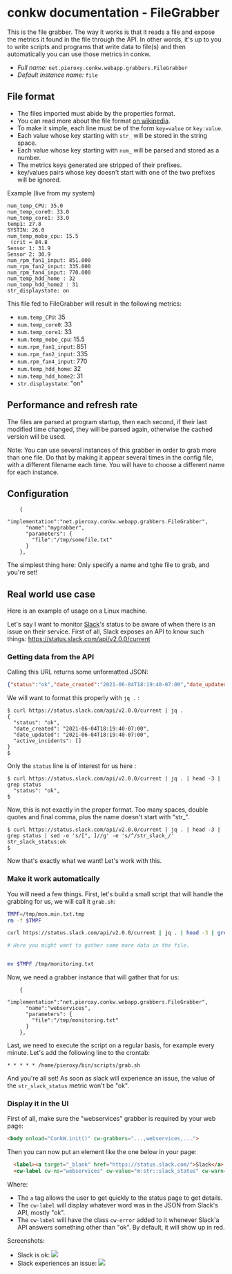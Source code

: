 # conkw documentation - FileGrabber

This is the file grabber. The way it works is that it reads a file and expose the metrics it found in the file through the API. In other words, it's up to you to write scripts and programs that write data to file(s) and then automatically you can use those metrics in conkw.

* *Full name:* `net.pieroxy.conkw.webapp.grabbers.FileGrabber`
* *Default instance name:* `file`

## File format

* The files imported must abide by the properties format.
* You can read more about the file format [on wikipedia](https://en.wikipedia.org/wiki/.properties).
* To make it simple, each line must be of the form `key=value` or `key:value`.
* Each value whose key starting with `str_` will be stored in the string space.
* Each value whose key starting with `num_` will be parsed and stored as a number.
* The metrics keys generated are stripped of their prefixes.
* key/values pairs whose key doesn't start with one of the two prefixes will be ignored.


Example (live from my system)
```
num_temp_CPU: 35.0
num_temp_core0: 33.0
num_temp_core1: 33.0
temp1: 27.8
SYSTIN: 26.0
num_temp_mobo_cpu: 15.5
 (crit = 84.8
Sensor 1: 31.9
Sensor 2: 30.9
num_rpm_fan1_input: 851.000
num_rpm_fan2_input: 335.000
num_rpm_fan4_input: 770.000
num_temp_hdd_home : 32
num_temp_hdd_home2 : 31
str_displaystate: on
```

This file fed to FileGrabber will result in the following metrics:

* `num.temp_CPU`: 35
* `num.temp_core0`: 33
* `num.temp_core1`: 33
* `num.temp_mobo_cpu`: 15.5
* `num.rpm_fan1_input`: 851
* `num.rpm_fan2_input`: 335
* `num.rpm_fan4_input`: 770
* `num.temp_hdd_home`: 32
* `num.temp_hdd_home2`: 31
* `str.displaystate`: "on"

## Performance and refresh rate
The files are parsed at program startup, then each second, if their last modified time changed, they will be parsed again, otherwise the cached version will be used.

Note: You can use several instances of this grabber in order to grab more than one file. Do that by making it appear several times in the config file, with a different filename each time. You will have to choose a different name for each instance.

## Configuration

```jsonc
    {
      "implementation":"net.pieroxy.conkw.webapp.grabbers.FileGrabber",
      "name":"mygrabber",
      "parameters": {
        "file":"/tmp/somefile.txt"
      }
    },
```

The simplest thing here: Only specify a name and tghe file to grab, and you're set!

## Real world use case

Here is an example of usage on a Linux machine.

Let's say I want to monitor [Slack](http://slack.com)'s status to be aware of when there is an issue on their service. First of all, Slack exposes an API to know such things: https://status.slack.com/api/v2.0.0/current


### Getting data from the API

Calling this URL returns some unformatted JSON:

```json
{"status":"ok","date_created":"2021-06-04T18:19:40-07:00","date_updated":"2021-06-04T18:19:40-07:00","active_incidents":[]}
```

We will want to format this properly with `jq .` :
```
$ curl https://status.slack.com/api/v2.0.0/current | jq .
{
  "status": "ok",
  "date_created": "2021-06-04T18:19:40-07:00",
  "date_updated": "2021-06-04T18:19:40-07:00",
  "active_incidents": []
}
$
```

Only the `status` line is of interest for us here :

```
$ curl https://status.slack.com/api/v2.0.0/current | jq . | head -3 | grep status 
  "status": "ok",
$
```

Now, this is not exactly in the proper format. Too many spaces, double quotes and final comma, plus the name doesn't start with "str_". 

```
$ curl https://status.slack.com/api/v2.0.0/current | jq . | head -3 | grep status | sed -e 's/[", ]//g' -e 's/^/str_slack_/'
str_slack_status:ok
$
```

Now that's exactly what we want! Let's work with this. 

### Make it work automatically

You will need a few things. First, let's build a small script that will handle the grabbing for us, we will call it `grab.sh`:

```bash
TMPF=/tmp/mon.min.txt.tmp
rm -f $TMPF

curl https://status.slack.com/api/v2.0.0/current | jq . | head -3 | grep status | sed -e 's/[", ]//g' -e 's/^/str_slack_/' >> $TMPF

# Here you might want to gather some more data in the file.


mv $TMPF /tmp/monitoring.txt
```

Now, we need a grabber instance that will gather that for us:

```jsonc
    {
      "implementation":"net.pieroxy.conkw.webapp.grabbers.FileGrabber",
      "name":"webservices",
      "parameters": {
        "file":"/tmp/monitoring.txt"
      }
    },
```

Last, we need to execute the script on a regular basis, for example every minute. Let's add the following line to the crontab:

```cron
* * * * * /home/pieroxy/bin/scripts/grab.sh
```

And you're all set! As soon as slack will experience an issue, the value of the `str_slack_status` metric won't be "ok".

### Display it in the UI

First of all, make sure the "webservices" grabber is required by your web page:

```html
<body onload="ConkW.init()" cw-grabbers="...,webservices,...">
```

Then you can now put an element like the one below in your page:

```html
  <label><a target="_blank" href="https://status.slack.com/">Slack</a> : </label>
  <cw-label cw-ns="webservices" cw-value="m:str::slack_status" cw-warn="m:str:isnot.ok:slack_status"></cw-label>
```

Where:

* The `a` tag allows the user to get quickly to the status page to get details.
* The `cw-label` will display whatever word was in the JSON from Slack's API, mostly "ok".
* The `cw-label` will have the class `cw-error` added to it whenever Slack'a API answers something other than "ok". By default, it will show up in red.

Screenshots:

* Slack is ok: ![](https://pieroxy.net/conkw/screenshots-doc/slack_ok.png) 
* Slack experiences an issue: ![](https://pieroxy.net/conkw/screenshots-doc/slack_warning.png) 


